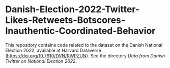 # Danish-Election-2022-Twitter-Likes-Retweets-Botscores-Inauthentic-Coordinated-Behavior
This repository contains code related to the dataset on the Danish National Election 2022, available at Harvard Dataverse (https://doi.org/10.7910/DVN/RWPZUN). See the directory *Data from Danish Twitter on National Election 2022*.
